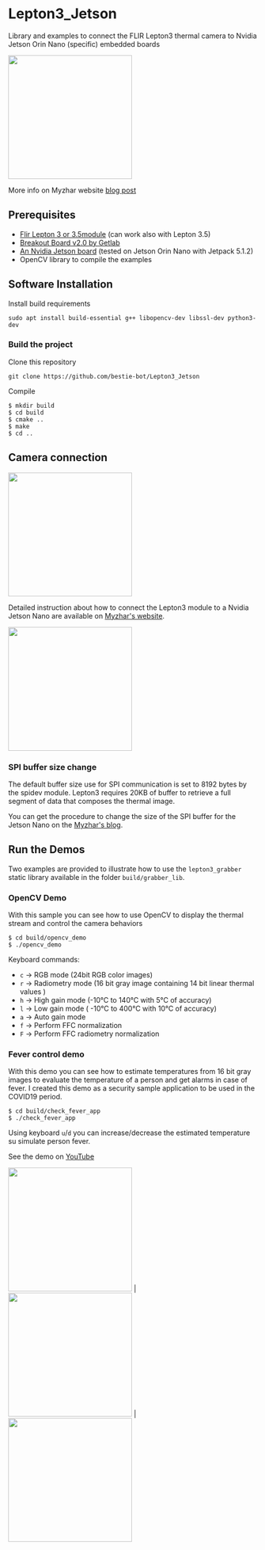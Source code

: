 # Lepton3_Jetson

Library and examples to connect the FLIR Lepton3 thermal camera to Nvidia Jetson Orin Nano (specific) embedded boards

<img src="images/Lepton3.jpg" width="250" height="250">

More info on Myzhar website [blog post](https://www.myzhar.com/blog/jetson-nano-with-flir-lepton3/)

## Prerequisites

* [Flir Lepton 3 or 3.5module](https://www.flir.it/products/lepton/?model=500-0276-01) (can work also with Lepton 3.5)
* [Breakout Board v2.0 by Getlab](https://www.flir.com/products/lepton-breakout-board-v2.0?vertical=microcam&segment=oem)
* [An Nvidia Jetson board](https://www.nvidia.com/en-us/autonomous-machines/jetson-store/) (tested on Jetson Orin Nano with Jetpack 5.1.2)
* OpenCV library to compile the examples

## Software Installation

Install build requirements

```
sudo apt install build-essential g++ libopencv-dev libssl-dev python3-dev
```

### Build the project

Clone this repository

```
git clone https://github.com/bestie-bot/Lepton3_Jetson
```
   
Compile

```
$ mkdir build
$ cd build
$ cmake ..
$ make
$ cd ..
```

## Camera connection

<img src="images/Connections.png" width="250" height="250">

Detailed instruction about how to connect the Lepton3 module to a Nvidia Jetson Nano are available on [Myzhar's website](https://www.myzhar.com/blog/?p=4500).

<img src="images/JetsonNanoGPIO.jpg" width="250" height="250">

### SPI buffer size change

The default buffer size use for SPI communication is set to 8192 bytes by the spidev module. Lepton3 requires 20KB of buffer to retrieve a full segment of data that composes the thermal image.

You can get the procedure to change the size of the SPI buffer for the Jetson Nano on the [Myzhar's blog](https://www.myzhar.com/blog/jetson-nano-with-flir-lepton3/#Change_SPI_buffer_size).

## Run the Demos

Two examples are provided to illustrate how to use the `lepton3_grabber` static library available in the folder `build/grabber_lib`.

### OpenCV Demo

With this sample you can see how to use OpenCV to display the thermal stream and control the camera behaviors

```
$ cd build/opencv_demo
$ ./opencv_demo
```

Keyboard commands:
* `c` -> RGB mode (24bit RGB color images)
* `r` -> Radiometry mode (16 bit gray image containing 14 bit linear thermal values )
* `h` -> High gain mode (-10°C to 140°C with 5°C of accuracy)
* `l` -> Low gain mode ( -10°C to 400°C with 10°C of accuracy)
* `a` -> Auto gain mode
* `f` -> Perform FFC normalization
* `F` -> Perform FFC radiometry normalization

### Fever control demo

With this demo you can see how to estimate temperatures from 16 bit gray images to evaluate the temperature of a person and get alarms in case of fever. 
I created this demo as a security sample application to be used in the COVID19 period.

```
$ cd build/check_fever_app
$ ./check_fever_app
```

Using keyboard `u`/`d` you can increase/decrease the estimated temperature su simulate person fever.

See the demo on [YouTube](https://youtu.be/SFStaq--3-U) 

<img src="images/FeverNormal.png" width="250" height="250"> | <img src="images/FeverWarning.png" width="250" height="250"> | <img src="images/FeverAlert.png" width="250" height="250">

    

